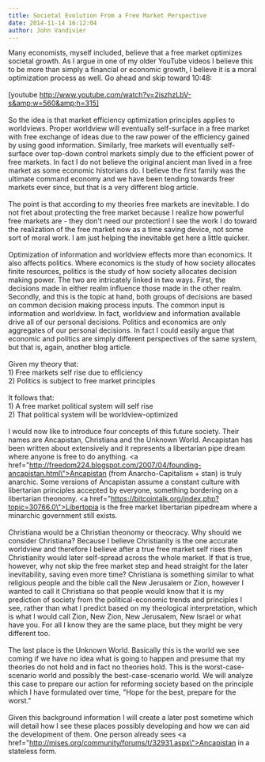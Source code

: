 ```yaml
---
title: Societal Evolution From a Free Market Perspective
date: 2014-11-14 16:12:04
author: John Vandivier
---
```




Many economists, myself included, believe that a free market optimizes societal growth. As I argue in one of my older YouTube videos I believe this to be more than simply a financial or economic growth, I believe it is a moral optimization process as well. Go ahead and skip toward 10:48:<br /><br />[youtube http://www.youtube.com/watch?v=2iszhzLbV-s&amp;w=560&amp;h=315]<br /><br />So the idea is that market efficiency optimization principles applies to worldviews. Proper worldview will eventually self-surface in a free market with free exchange of ideas due to the raw power of the efficiency gained by using good information. Similarly, free markets will eventually self-surface over top-down control markets simply due to the efficient power of free markets. In fact I do not believe the original ancient man lived in a free market as some economic historians do. I believe the first family was the ultimate command economy and we have been tending towards freer markets ever since, but that is a very different blog article.<br /><br />The point is that according to my theories free markets are inevitable. I do not fret about protecting the free market because I realize how powerful free markets are - they don't need our protection! I see the work I do toward the realization of the free market now as a time saving device, not some sort of moral work. I am just helping the inevitable get here a little quicker.<br /><br />Optimization of information and worldview effects more than economics. It also affects politics. Where economics is the study of how society allocates finite resources, politics is the study of how society allocates decision making power. The two are intricately linked in two ways. First, the decisions made in either realm influence those made in the other realm. Secondly, and this is the topic at hand, both groups of decisions are based on common decision making process inputs. The common input is information and worldview. In fact, worldview and information available drive all of our personal decisions. Politics and economics are only aggregates of our personal decisions. In fact I could easily argue that economic and politics are simply different perspectives of the same system, but that is, again, another blog article.<br /><br />Given my theory that:<br />1) Free markets self rise due to efficiency<br />2) Politics is subject to free market principles<br /><br />It follows that:<br />1) A free market political system will self rise<br />2) That political system will be worldview-optimized<br /><br />I would now like to introduce four concepts of this future society. Their names are Ancapistan, Christiana and the Unknown World. Ancapistan has been written about extensively and it represents a libertarian pipe dream where anyone is free to do anything. <a href=\"http://freedom224.blogspot.com/2007/04/founding-ancapistan.html\">Ancapistan </a>(from Anarcho-Capitalism + stan) is truly anarchic. Some versions of Ancapistan assume a constant culture with libertarian principles accepted by everyone, something bordering on a libertarian theonomy. <a href=\"https://bitcointalk.org/index.php?topic=30766.0\">Libertopia </a>is the free market libertarian pipedream where a minarchic government still exists.<br /><br />Christiana would be a Christian theonomy or theocracy. Why should we consider Christiana? Because I believe Christianity is the one accurate worldview and therefore I believe after a true free market self rises then Christianity would later self-spread across the whole market. If that is true, however, why not skip the free market step and head straight for the later inevitability, saving even more time? Christiana is something similar to what religious people and the bible call the New Jerusalem or Zion, however I wanted to call it Christiana so that people would know that it is my prediction of society from the political-economic trends and principles I see, rather than what I predict based on my theological interpretation, which is what I would call Zion, New Zion, New Jerusalem, New Israel or what have you. For all I know they are the same place, but they might be very different too.<br /><br />The last place is the Unknown World. Basically this is the world we see coming if we have no idea what is going to happen and presume that my theories do not hold and in fact no theories hold. This is the worst-case-scenario world and possibly the best-case-scenario world. We will analyze this case to prepare our action for reforming society based on the principle which I have formulated over time, \"Hope for the best, prepare for the worst.\"<br /><br />Given this background information I will create a later post sometime which will detail how I see these places possibly developing and how we can aid the development of them. One person already sees <a href=\"http://mises.org/community/forums/t/32931.aspx\">Ancapistan </a>in a stateless form.